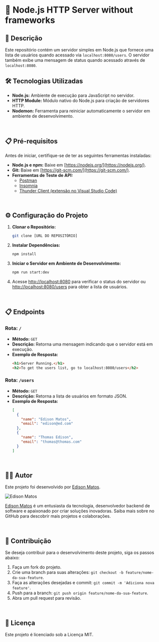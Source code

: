 # 🚀 Node.js HTTP Server without frameworks

## 📜 Descrição

Este repositório contém um servidor simples em Node.js que fornece uma lista de usuários quando acessado via `localhost:8080/users`. O servidor também exibe uma mensagem de status quando acessado através de `localhost:8080`.

## 🛠️ Tecnologias Utilizadas

- **Node.js:** Ambiente de execução para JavaScript no servidor.
- **HTTP Module:** Módulo nativo do Node.js para criação de servidores HTTP.
- **Nodemon:** Ferramenta para reiniciar automaticamente o servidor em ambiente de desenvolvimento.

<br>

## 📋 Pré-requisitos

Antes de iniciar, certifique-se de ter as seguintes ferramentas instaladas:

- **Node.js e npm:** Baixe em [https://nodejs.org/](https://nodejs.org/).
- **Git:** Baixe em [https://git-scm.com/](https://git-scm.com/).
- **Ferramentas de Teste de API:**
  - [Postman](https://www.postman.com/downloads/)
  - [Insomnia](https://insomnia.rest/download/)
  - [Thunder Client (extensão no Visual Studio Code)](https://marketplace.visualstudio.com/items?itemName=rangav.vscode-thunder-client)

<br>

## ⚙️ Configuração do Projeto

1. **Clonar o Repositório:**

    ```bash
    git clone [URL DO REPOSITÓRIO]
    ```

2. **Instalar Dependências:**

    ```bash
    npm install
    ```

3. **Iniciar o Servidor em Ambiente de Desenvolvimento:**

    ```bash
    npm run start:dev
    ```

4. Acesse [http://localhost:8080](http://localhost:8080) para verificar o status do servidor ou [http://localhost:8080/users](http://localhost:8080/users) para obter a lista de usuários.

<br>

## 📋 Endpoints

### Rota: `/`

- **Método:** `GET`
- **Descrição:** Retorna uma mensagem indicando que o servidor está em execução.
- **Exemplo de Resposta:**
  ```html
  <h1>Server Running.</h1>
  <h2>To get the users list, go to localhost:8080/users</h2>
  ```

### Rota: `/users`

- **Método:** `GET`
- **Descrição:** Retorna a lista de usuários em formato JSON.
- **Exemplo de Resposta:**
  ```json
  [
    {
      "name": "Edison Matos",
      "email": "edison@ed.com"
    },
    {
      "name": "Thomas Edison",
      "email": "thomas@thomas.com"
    }
  ]
  ```

<br>

## 🧑‍💻 Autor

Este projeto foi desenvolvido por [Edison Matos](https://github.com/EdisonMatos).

![Edison Matos](https://avatars.githubusercontent.com/u/17342047?s=200)

[Edison Matos](https://github.com/EdisonMatos) é um entusiasta da tecnologia, desenvolvedor backend de software e apaixonado por criar soluções inovadoras.
Saiba mais sobre no GitHub para descobrir mais projetos e colaborações.

<br>

## 🤝 Contribuição

Se deseja contribuir para o desenvolvimento deste projeto, siga os passos abaixo:

1. Faça um fork do projeto.
2. Crie uma branch para suas alterações: `git checkout -b feature/nome-da-sua-feature`.
3. Faça as alterações desejadas e commit: `git commit -m 'Adiciona nova feature'`.
4. Push para a branch: `git push origin feature/nome-da-sua-feature`.
5. Abra um pull request para revisão.

<br>

## 📄 Licença

Este projeto é licenciado sob a Licença MIT.
